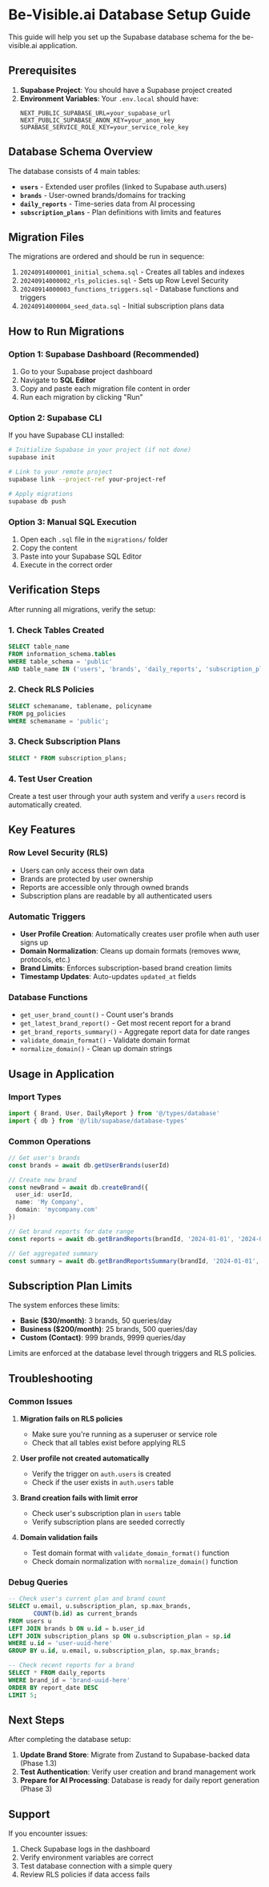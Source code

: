 # Be-Visible.ai Database Setup Guide

This guide will help you set up the Supabase database schema for the be-visible.ai application.

## Prerequisites

1. **Supabase Project**: You should have a Supabase project created
2. **Environment Variables**: Your `.env.local` should have:
   ```
   NEXT_PUBLIC_SUPABASE_URL=your_supabase_url
   NEXT_PUBLIC_SUPABASE_ANON_KEY=your_anon_key
   SUPABASE_SERVICE_ROLE_KEY=your_service_role_key
   ```

## Database Schema Overview

The database consists of 4 main tables:

- **`users`** - Extended user profiles (linked to Supabase auth.users)
- **`brands`** - User-owned brands/domains for tracking
- **`daily_reports`** - Time-series data from AI processing
- **`subscription_plans`** - Plan definitions with limits and features

## Migration Files

The migrations are ordered and should be run in sequence:

1. `20240914000001_initial_schema.sql` - Creates all tables and indexes
2. `20240914000002_rls_policies.sql` - Sets up Row Level Security
3. `20240914000003_functions_triggers.sql` - Database functions and triggers
4. `20240914000004_seed_data.sql` - Initial subscription plans data

## How to Run Migrations

### Option 1: Supabase Dashboard (Recommended)

1. Go to your Supabase project dashboard
2. Navigate to **SQL Editor**
3. Copy and paste each migration file content in order
4. Run each migration by clicking "Run"

### Option 2: Supabase CLI

If you have Supabase CLI installed:

```bash
# Initialize Supabase in your project (if not done)
supabase init

# Link to your remote project
supabase link --project-ref your-project-ref

# Apply migrations
supabase db push
```

### Option 3: Manual SQL Execution

1. Open each `.sql` file in the `migrations/` folder
2. Copy the content
3. Paste into your Supabase SQL Editor
4. Execute in the correct order

## Verification Steps

After running all migrations, verify the setup:

### 1. Check Tables Created
```sql
SELECT table_name 
FROM information_schema.tables 
WHERE table_schema = 'public' 
AND table_name IN ('users', 'brands', 'daily_reports', 'subscription_plans');
```

### 2. Check RLS Policies
```sql
SELECT schemaname, tablename, policyname 
FROM pg_policies 
WHERE schemaname = 'public';
```

### 3. Check Subscription Plans
```sql
SELECT * FROM subscription_plans;
```

### 4. Test User Creation
Create a test user through your auth system and verify a `users` record is automatically created.

## Key Features

### Row Level Security (RLS)
- Users can only access their own data
- Brands are protected by user ownership
- Reports are accessible only through owned brands
- Subscription plans are readable by all authenticated users

### Automatic Triggers
- **User Profile Creation**: Automatically creates user profile when auth user signs up
- **Domain Normalization**: Cleans up domain formats (removes www, protocols, etc.)
- **Brand Limits**: Enforces subscription-based brand creation limits
- **Timestamp Updates**: Auto-updates `updated_at` fields

### Database Functions
- `get_user_brand_count()` - Count user's brands
- `get_latest_brand_report()` - Get most recent report for a brand
- `get_brand_reports_summary()` - Aggregate report data for date ranges
- `validate_domain_format()` - Validate domain format
- `normalize_domain()` - Clean up domain strings

## Usage in Application

### Import Types
```typescript
import { Brand, User, DailyReport } from '@/types/database'
import { db } from '@/lib/supabase/database-types'
```

### Common Operations
```typescript
// Get user's brands
const brands = await db.getUserBrands(userId)

// Create new brand
const newBrand = await db.createBrand({
  user_id: userId,
  name: 'My Company',
  domain: 'mycompany.com'
})

// Get brand reports for date range
const reports = await db.getBrandReports(brandId, '2024-01-01', '2024-01-31')

// Get aggregated summary
const summary = await db.getBrandReportsSummary(brandId, '2024-01-01', '2024-01-31')
```

## Subscription Plan Limits

The system enforces these limits:

- **Basic ($30/month)**: 3 brands, 50 queries/day
- **Business ($200/month)**: 25 brands, 500 queries/day  
- **Custom (Contact)**: 999 brands, 9999 queries/day

Limits are enforced at the database level through triggers and RLS policies.

## Troubleshooting

### Common Issues

1. **Migration fails on RLS policies**
   - Make sure you're running as a superuser or service role
   - Check that all tables exist before applying RLS

2. **User profile not created automatically**
   - Verify the trigger on `auth.users` is created
   - Check if the user exists in `auth.users` table

3. **Brand creation fails with limit error**
   - Check user's subscription plan in `users` table
   - Verify subscription plans are seeded correctly

4. **Domain validation fails**
   - Test domain format with `validate_domain_format()` function
   - Check domain normalization with `normalize_domain()` function

### Debug Queries

```sql
-- Check user's current plan and brand count
SELECT u.email, u.subscription_plan, sp.max_brands, 
       COUNT(b.id) as current_brands
FROM users u
LEFT JOIN brands b ON u.id = b.user_id
LEFT JOIN subscription_plans sp ON u.subscription_plan = sp.id
WHERE u.id = 'user-uuid-here'
GROUP BY u.id, u.email, u.subscription_plan, sp.max_brands;

-- Check recent reports for a brand
SELECT * FROM daily_reports 
WHERE brand_id = 'brand-uuid-here' 
ORDER BY report_date DESC 
LIMIT 5;
```

## Next Steps

After completing the database setup:

1. **Update Brand Store**: Migrate from Zustand to Supabase-backed data (Phase 1.3)
2. **Test Authentication**: Verify user creation and brand management work
3. **Prepare for AI Processing**: Database is ready for daily report generation (Phase 3)

## Support

If you encounter issues:
1. Check Supabase logs in the dashboard
2. Verify environment variables are correct
3. Test database connection with a simple query
4. Review RLS policies if data access fails
